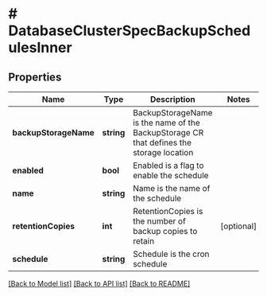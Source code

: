 # # DatabaseClusterSpecBackupSchedulesInner

## Properties

Name | Type | Description | Notes
------------ | ------------- | ------------- | -------------
**backupStorageName** | **string** | BackupStorageName is the name of the BackupStorage CR that defines the storage location |
**enabled** | **bool** | Enabled is a flag to enable the schedule |
**name** | **string** | Name is the name of the schedule |
**retentionCopies** | **int** | RetentionCopies is the number of backup copies to retain | [optional]
**schedule** | **string** | Schedule is the cron schedule |

[[Back to Model list]](../../README.md#models) [[Back to API list]](../../README.md#endpoints) [[Back to README]](../../README.md)
